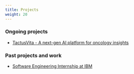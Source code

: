 ```yaml
---
title: Projects
weight: 20
---
```


### Ongoing projects

- [TactusVita - A next-gen AI platform for oncology insights](https://www.tactusvita.com/)

### Past projects and work

- [Software Engineering Internship at IBM](https://www.linkedin.com/in/sergioriveralopez/overlay/experience/1804716057/multiple-media-viewer/?profileId=ACoAACjI8hQB44fsMbWbEff-PwbUMUabCqOTN6w&treasuryMediaId=1635515479798)
